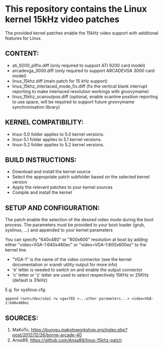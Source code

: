 # This repository contains the Linux kernel 15kHz video patches

The provided kernel patches enable the 15kHz video support with additional features for Linux.

## CONTENT:

- ati_9200_pllfix.diff (only required to support ATI 9200 card model)
- arcadevga_3000.diff (only required to support ARCADEVGA 3000 card model)
- linux_15khz.diff (main patch for 15 kHz support)
- linux_15khz_interlaced_mode_fix.diff (fix the vertical blank interrupt reporting to make interlaced resolution workings with groovymame)
- linux_15khz_scanoutpos.diff (optional, enable scanline position reporting to use space, will be required to support future groovymame synchronisation library)

## KERNEL COMPATIBILITY:

- linux-5.0 folder applies to 5.0 kernel versions.
- linux-5.1 folder applies to 5.1 kernel versions.
- linux-5.2 folder applies to 5.2 kernel versions.

## BUILD INSTRUCTIONS:

- Download and install the kernel source
- Select the appropriate patch subfolder based on the selected kernel version
- Apply the relevant patches to your kernel sources
- Compile and install the kernel

## SETUP AND CONFIGURATION:

The patch enable the selection of the desired video mode during the boot process.
The parameters must be provided to your boot loader (grub, syslinux, ...) and appended to your kernel parameters

You can specify "640x480" or "800x600" resolution at boot by adding either "video=VGA-1:640x480ec" or "video=VGA-1:800x600ez" to the kernel line.

- "VGA-1" is the name of the video connector (see the kernel documentation or xrandr utility output for more info)
- 'e' letter is needed to switch on and enable the output connector
- 'c' letter or 'z' letter are used to select respectively 15KHz or 25KHz (default is 31kHz)

E.g. for syslinux.cfg:

```
append root=/dev/sda1 rw vga=785 <...other parameters...> video=VGA-1:640x480ec
```

## SOURCES:

1. MaKoTo, https://burogu.makotoworkshop.org/index.php?post/2012/12/26/borne-arcade-40
2. Ansa89, https://github.com/Ansa89/linux-15khz-patch

